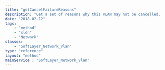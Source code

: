 ```yaml
---
title: "getCancelFailureReasons"
description: "Get a set of reasons why this VLAN may not be cancelled. If the result is empty, this VLAN may be cancelled. "
date: "2018-02-12"
tags:
    - "method"
    - "sldn"
    - "Network"
classes:
    - "SoftLayer_Network_Vlan"
type: "reference"
layout: "method"
mainService : "SoftLayer_Network_Vlan"
---
```

